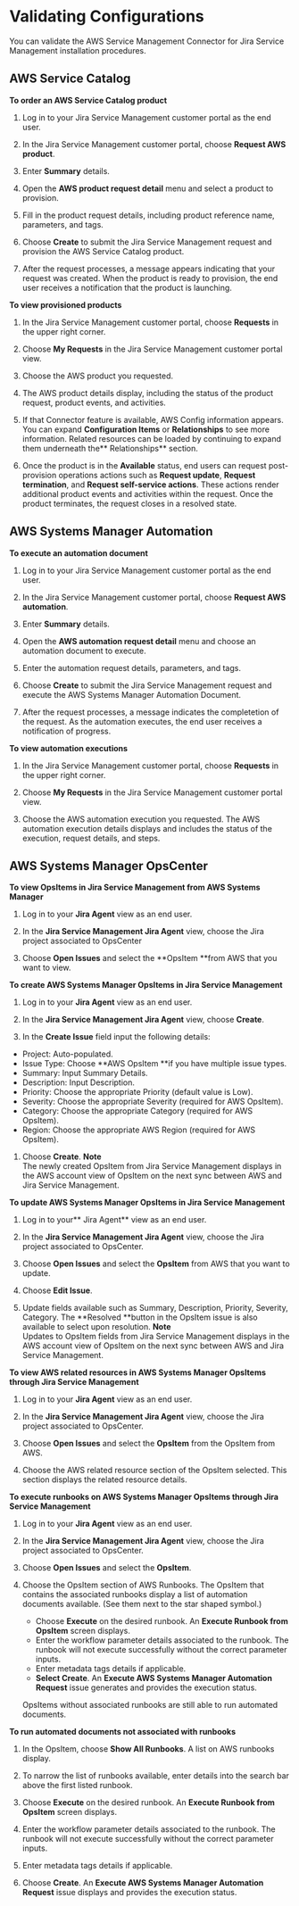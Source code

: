 # Validating Configurations<a name="jsd-validate-configurations"></a>

 You can validate the AWS Service Management Connector for Jira Service Management installation procedures\. 

## AWS Service Catalog<a name="validate-sc"></a>

**To order an AWS Service Catalog product**

1. Log in to your Jira Service Management customer portal as the end user\. 

1. In the Jira Service Management customer portal, choose **Request AWS product**\.

1. Enter **Summary** details\.

1. Open the **AWS product request detail** menu and select a product to provision\.

1. Fill in the product request details, including product reference name, parameters, and tags\.

1.  Choose **Create** to submit the Jira Service Management request and provision the AWS Service Catalog product\. 

1. After the request processes, a message appears indicating that your request was created\. When the product is ready to provision, the end user receives a notification that the product is launching\.

**To view provisioned products**

1. In the Jira Service Management customer portal, choose **Requests** in the upper right corner\.

1. Choose **My Requests** in the Jira Service Management customer portal view\.

1. Choose the AWS product you requested\.

1. The AWS product details display, including the status of the product request, product events, and activities\. 

1. If that Connector feature is available, AWS Config information appears\. You can expand **Configuration Items** or **Relationships** to see more information\. Related resources can be loaded by continuing to expand them underneath the** Relationships** section\.

1. Once the product is in the **Available** status, end users can request post\-provision operations actions such as **Request update**, **Request termination**, and **Request self\-service actions**\. These actions render additional product events and activities within the request\. Once the product terminates, the request closes in a resolved state\. 

## AWS Systems Manager Automation<a name="jsd-sys-automation"></a>

**To execute an automation document**

1.  Log in to your Jira Service Management customer portal as the end user\. 

1.  In the Jira Service Management customer portal, choose **Request AWS automation**\. 

1.  Enter **Summary** details\. 

1.  Open the **AWS automation request detail** menu and choose an automation document to execute\. 

1.  Enter the automation request details, parameters, and tags\. 

1.  Choose **Create** to submit the Jira Service Management request and execute the AWS Systems Manager Automation Document\. 

1.  After the request processes, a message indicates the completetion of the request\. As the automation executes, the end user receives a notification of progress\. 

**To view automation executions**

1.  In the Jira Service Management customer portal, choose **Requests** in the upper right corner\. 

1.  Choose **My Requests** in the Jira Service Management customer portal view\. 

1.  Choose the AWS automation execution you requested\. The AWS automation execution details displays and includes the status of the execution, request details, and steps\. 

## AWS Systems Manager OpsCenter<a name="opscenter"></a>

**To view OpsItems in Jira Service Management from AWS Systems Manager**

1.  Log in to your **Jira Agent** view as an end user\. 

1.  In the **Jira Service Management Jira Agent** view, choose the Jira project associated to OpsCenter 

1.  Choose **Open Issues** and select the **OpsItem **from AWS that you want to view\. 

**To create AWS Systems Manager OpsItems in Jira Service Management**

1.  Log in to your **Jira Agent** view as an end user\. 

1.  In the **Jira Service Management Jira Agent** view, choose **Create**\. 

1.  In the **Create Issue** field input the following details: 
   + Project: Auto\-populated\. 
   + Issue Type: Choose **AWS OpsItem **if you have multiple issue types\.
   + Summary: Input Summary Details\.
   + Description: Input Description\.
   + Priority: Choose the appropriate Priority \(default value is Low\)\.
   + Severity: Choose the appropriate Severity \(required for AWS OpsItem\)\.
   + Category: Choose the appropriate Category \(required for AWS OpsItem\)\.
   + Region: Choose the appropriate AWS Region \(required for AWS OpsItem\)\.

1.  Choose **Create**\. 
**Note**  
The newly created OpsItem from Jira Service Management displays in the AWS account view of OpsItem on the next sync between AWS and Jira Service Management\. 

**To update AWS Systems Manager OpsItems in Jira Service Management**

1.  Log in to your** Jira Agent** view as an end user\. 

1. In the **Jira Service Management Jira Agent** view, choose the Jira project associated to OpsCenter\. 

1. Choose **Open Issues** and select the **OpsItem** from AWS that you want to update\. 

1.  Choose **Edit Issue**\. 

1.  Update fields available such as Summary, Description, Priority, Severity, Category\. The **Resolved **button in the OpsItem issue is also available to select upon resolution\.
**Note**  
Updates to OpsItem fields from Jira Service Management displays in the AWS account view of OpsItem on the next sync between AWS and Jira Service Management\.

**To view AWS related resources in AWS Systems Manager OpsItems through Jira Service Management**

1.  Log in to your **Jira Agent** view as an end user\. 

1. In the **Jira Service Management Jira Agent** view, choose the Jira project associated to OpsCenter\. 

1. Choose **Open Issues** and select the **OpsItem** from the OpsItem from AWS\. 

1. Choose the AWS related resource section of the OpsItem selected\. This section displays the related resource details\. 

**To execute runbooks on AWS Systems Manager OpsItems through Jira Service Management**

1.  Log in to your **Jira Agent** view as an end user\. 

1. In the **Jira Service Management Jira Agent** view, choose the Jira project associated to OpsCenter\. 

1.  Choose **Open Issues** and select the **OpsItem**\. 

1. Choose the OpsItem section of AWS Runbooks\. The OpsItem that contains the associated runbooks display a list of automation documents available\. \(See them next to the star shaped symbol\.\) 
   + Choose **Execute** on the desired runbook\. An **Execute Runbook from OpsItem** screen displays\.
   + Enter the workflow parameter details associated to the runbook\. The runbook will not execute successfully without the correct parameter inputs\.
   + Enter metadata tags details if applicable\.
   + **Select Create**\. An **Execute AWS Systems Manager Automation Request** issue generates and provides the execution status\.

   OpsItems without associated runbooks are still able to run automated documents\.

**To run automated documents not associated with runbooks**

1.  In the OpsItem, choose **Show All Runbooks**\. A list on AWS runbooks display\. 

1. To narrow the list of runbooks available, enter details into the search bar above the first listed runbook\.

1.  Choose **Execute** on the desired runbook\. An **Execute Runbook from OpsItem** screen displays\.

1. Enter the workflow parameter details associated to the runbook\. The runbook will not execute successfully without the correct parameter inputs\. 

1. Enter metadata tags details if applicable\. 

1. Choose **Create**\. An **Execute AWS Systems Manager Automation Request** issue displays and provides the execution status\. 